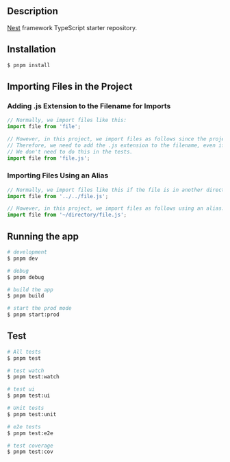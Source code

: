 
## Description

[Nest](https://github.com/nestjs/nest) framework TypeScript starter repository.

## Installation

```bash
$ pnpm install
```

## Importing Files in the Project
### Adding .js Extension to the Filename for Imports
```typescript
// Normally, we import files like this:
import file from 'file';

// However, in this project, we import files as follows since the project uses the ESM module.
// Therefore, we need to add the .js extension to the filename, even if the file is a .ts file.
// We don't need to do this in the tests.
import file from 'file.js';
```
### Importing Files Using an Alias
```typescript
// Normally, we import files like this if the file is in another directory:
import file from '../../file.js';

// However, in this project, we import files as follows using an alias:
import file from '~/directory/file.js';
```


## Running the app

```bash
# development
$ pnpm dev

# debug
$ pnpm debug

# build the app
$ pnpm build

# start the prod mode
$ pnpm start:prod
```

## Test

```bash
# All tests
$ pnpm test

# test watch
$ pnpm test:watch

# test ui
$ pnpm test:ui

# Unit tests
$ pnpm test:unit

# e2e tests
$ pnpm test:e2e

# test coverage
$ pnpm test:cov
```
